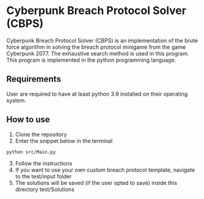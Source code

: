 # Cyberpunk Breach Protocol Solver (CBPS)

Cyberpunk Breach Protocol Solver (CBPS) is an implementation of the brute force algorithm in solving the breach protocol minigame from the game Cyberpunk 2077. The exhaustive search method is used in this program. This program is implemented in the python programming language.

## Requirements

User are required to have at least python 3.9 installed on their operating system.

## How to use
1. Clone the repository
2. Enter the snippet below in the terminal
```
python src/Main.py
```
3. Follow the instructions
4. If you want to use your own custom breach protocol template, navigate to the test/input folder
5. The solutions will be saved (if the user opted to save) inside this directory test/Solutions
